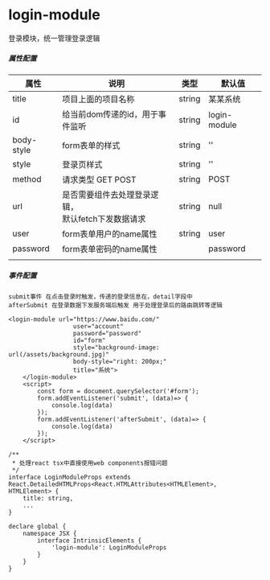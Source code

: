 # login-module

登录模块，统一管理登录逻辑

##### 属性配置

| 属性       | 说明                                                    | 类型   | 默认值       |
| ---------- | ------------------------------------------------------- | ------ | ------------ |
| title      | 项目上面的项目名称                                      | string | 某某系统     |
| id         | 给当前dom传递的id，用于事件监听                         | string | login-module |
| body-style | form表单的样式                                          | string | ''           |
| style      | 登录页样式                                              | string | ''           |
| method     | 请求类型 GET POST                                       | string | POST         |
| url        | 是否需要组件去处理登录逻辑，<br />默认fetch下发数据请求 | string | null         |
| user       | form表单用户的name属性                                  | string | user         |
| password   | form表单密码的name属性                                  |        | password     |
|            |                                                         |        |              |

##### 事件配置

```
submit事件 在点击登录时触发，传递的登录信息在，detail字段中
afterSubmit 在登录数据下发服务端后触发 用于处理登录后的路由跳转等逻辑
```

```
<login-module url="https://www.baidu.com/"
                  user="account"
                  password="password"
                  id="form"
                  style="background-image: url(/assets/background.jpg)"
                  body-style="right: 200px;"
                  title="系统">
    </login-module>
    <script>
        const form = document.querySelector('#form');
        form.addEventListener('submit', (data)=> {
        	console.log(data)
        });
        form.addEventListener('afterSubmit', (data)=> {
	        console.log(data)
        });
    </script>
```

```
/**
 * 处理react tsx中直接使用web components报错问题
 */
interface LoginModuleProps extends React.DetailedHTMLProps<React.HTMLAttributes<HTMLElement>, HTMLElement> {
	title: string,
	...
}

declare global {
	namespace JSX {
		interface IntrinsicElements {
			'login-module': LoginModuleProps
		}
	}
}
```


